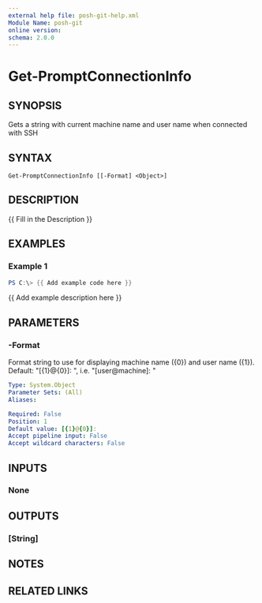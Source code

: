 ```yaml
---
external help file: posh-git-help.xml
Module Name: posh-git
online version:
schema: 2.0.0
---
```


# Get-PromptConnectionInfo

## SYNOPSIS
Gets a string with current machine name and user name when connected with SSH

## SYNTAX

```
Get-PromptConnectionInfo [[-Format] <Object>]
```

## DESCRIPTION
{{ Fill in the Description }}

## EXAMPLES

### Example 1
```powershell
PS C:\> {{ Add example code here }}
```

{{ Add example description here }}

## PARAMETERS

### -Format
Format string to use for displaying machine name ({0}) and user name ({1}).
Default: "\[{1}@{0}\]: ", i.e.
"\[user@machine\]: "

```yaml
Type: System.Object
Parameter Sets: (All)
Aliases:

Required: False
Position: 1
Default value: [{1}@{0}]:
Accept pipeline input: False
Accept wildcard characters: False
```

## INPUTS

### None
## OUTPUTS

### [String]
## NOTES

## RELATED LINKS
